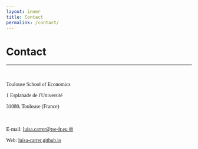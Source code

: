 ```yaml
---
layout: inner
title: Contact
permalink: /contact/
---
```


# Contact
---

<p>&nbsp;
</p>

<p style="font-size:14px;font-family: Times New Roman"> Toulouse School of Economics </p>

<p style="font-size:14px;font-family: Times New Roman"> 1 Esplanade de l'Université </p>

<p style="font-size:14px;font-family: Times New Roman">  31080, Toulouse (France) </p>

<p>&nbsp;
</p>

<p style="font-size:14px;font-family: Times New Roman"> E-mail: <a href= "mailto:luisa.carrer@tse-fr.eu">luisa.carrer@tse-fr.eu &#9993;</a> </p>

<p style="font-size:14px;font-family: Times New Roman"> Web: <a href="https://luisa-carrer.github.io">luisa-carrer.github.io</a> </p>

